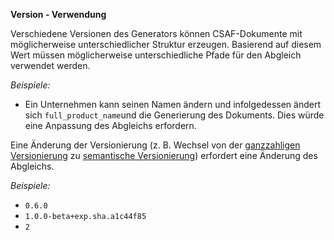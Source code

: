 **Version - Verwendung**

Verschiedene Versionen des Generators können CSAF-Dokumente mit möglicherweise unterschiedlicher Struktur erzeugen.
Basierend auf diesem Wert müssen möglicherweise unterschiedliche Pfade für den Abgleich verwendet werden.

*Beispiele:*

* Ein Unternehmen kann seinen Namen ändern und infolgedessen ändert sich `full_product_name`und die Generierung des Dokuments.
  Dies würde eine Anpassung des Abgleichs erfordern.

Eine Änderung der Versionierung (z. B. Wechsel von der [ganzzahligen Versionierung](https://docs.oasis-open.org/csaf/csaf/v2.0/csaf-v2.0.html#31112-version-type---semantic-versioning) zu
[semantische Versionierung](https://docs.oasis-open.org/csaf/csaf/v2.0/csaf-v2.0.html#31111-version-type---integer-versioning)) erfordert eine Änderung des Abgleichs.

*Beispiele:*

* `0.6.0`
* `1.0.0-beta+exp.sha.a1c44f85`
* `2`
